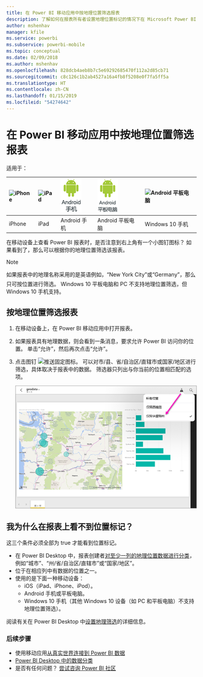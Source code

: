 ```yaml
---
title: 在 Power BI 移动应用中按地理位置筛选报表
description: 了解如何在报表所有者设置地理位置标记的情况下在 Microsoft Power BI 移动应用中按地理位置筛选报表。
author: mshenhav
manager: kfile
ms.service: powerbi
ms.subservice: powerbi-mobile
ms.topic: conceptual
ms.date: 02/09/2018
ms.author: mshenhav
ms.openlocfilehash: 828dcb4aeb8b7c5e69292685470f112a2d85cb71
ms.sourcegitcommit: c8c126c1b2ab4527a16a4fb8f5208e0f7fa5ff5a
ms.translationtype: HT
ms.contentlocale: zh-CN
ms.lasthandoff: 01/15/2019
ms.locfileid: "54274642"
---
```

# <a name="filter-a-report-by-geographic-location-in-the-power-bi-mobile-apps"></a>在 Power BI 移动应用中按地理位置筛选报表
适用于：

| ![iPhone](./media/mobile-apps-geographic-filtering/iphone-logo-50-px.png) | ![iPad](./media/mobile-apps-geographic-filtering/ipad-logo-50-px.png) | ![Android 手机](./media/mobile-apps-geographic-filtering/android-phone-logo-50-px.png) | ![Android 平板电脑](./media/mobile-apps-geographic-filtering/android-tablet-logo-50-px.png) | ![Android 平板电脑](./media/mobile-apps-geographic-filtering/win-10-logo-50-px.png) |
|:--- |:--- |:--- |:--- |:--- |
| iPhone |iPad |Android 手机 |Android 平板电脑 |Windows 10 手机 |

在移动设备上查看 Power BI 报表时，是否注意到右上角有一个小图钉图标？ 如果看到了，那么可以根据你的地理位置筛选该报表。

> [!NOTE]
> 如果报表中的地理名称采用的是英语&#150;例如，“New York City”或“Germany”，那么只可按位置进行筛选。 Windows 10 平板电脑和 PC 不支持地理位置筛选，但 Windows 10 手机支持。
> 
> 

## <a name="filter-your-report-by-your-geographic-location"></a>按地理位置筛选报表
1. 在移动设备上，在 Power BI 移动应用中打开报表。
2. 如果报表具有地理数据，则会看到一条消息，要求允许 Power BI 访问你的位置。 单击“允许”，然后再次点击“允许”。
3. 点击图钉 ![推送固定图标](./media/mobile-apps-geographic-filtering/power-bi-mobile-geo-icon.png)。 可以对市/县、省/自治区/直辖市或国家/地区进行筛选，具体取决于报表中的数据。 筛选器只列出与你当前的位置相匹配的选项。
   
    ![推送固定筛选器](./media/mobile-apps-geographic-filtering/power-bi-mobile-geo-map-set-filter.png)

## <a name="why-dont-i-see-location-tags-on-a-report"></a>我为什么在报表上看不到位置标记？
这三个条件必须全部为 true 才能看到位置标记。 

* 在 Power BI Desktop 中，报表创建者[对至少一列的地理位置数据进行分类](../../desktop-mobile-geofiltering.md)，例如“城市”、“州/省/自治区/直辖市”或“国家/地区”。
* 位于在相应列中有数据的位置之一。
* 使用的是下面一种移动设备：
  * iOS（iPad、iPhone、iPod）。
  * Android 手机或平板电脑。
  * Windows 10 手机（其他 Windows 10 设备（如 PC 和平板电脑）不支持地理位置筛选）。

阅读有关在 Power BI Desktop 中[设置地理筛选](../../desktop-mobile-geofiltering.md)的详细信息。

### <a name="next-steps"></a>后续步骤
* 使用移动应用[从真实世界连接到 Power BI 数据](mobile-apps-data-in-real-world-context.md)
* [Power BI Desktop 中的数据分类](../../desktop-data-categorization.md) 
* 是否有任何问题？ [尝试咨询 Power BI 社区](http://community.powerbi.com/)

